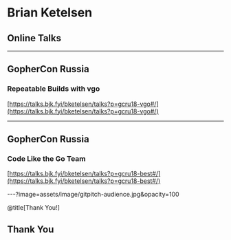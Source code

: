 # Brian Ketelsen
## Online Talks


---

## GopherCon Russia
### Repeatable Builds with vgo
[https://talks.bjk.fyi/bketelsen/talks?p=gcru18-vgo#/](https://talks.bjk.fyi/bketelsen/talks?p=gcru18-vgo#/)

---

## GopherCon Russia
### Code Like the Go Team
[https://talks.bjk.fyi/bketelsen/talks?p=gcru18-best#/](https://talks.bjk.fyi/bketelsen/talks?p=gcru18-best#/)

---?image=assets/image/gitpitch-audience.jpg&opacity=100

@title[Thank You!]

## Thank You
